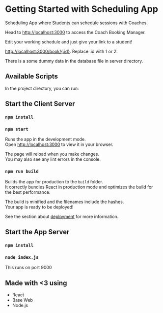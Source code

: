# Getting Started with Scheduling App

Scheduling App where Students can schedule sessions with Coaches.

Head to [http://localhost:3000](http://localhost:3000) to access the Coach Booking Manager.

Edit your working schedule and just give your link to a student!

[http://localhost:3000/book/{:id}](http://localhost:3000/book/{:id}). Replace :id with 1 or 2.

There is a some dummy data in the database file in server directory.

## Available Scripts

In the project directory, you can run:

## Start the Client Server

### `npm install`

### `npm start`

Runs the app in the development mode.\
Open [http://localhost:3000](http://localhost:3000) to view it in your browser.

The page will reload when you make changes.\
You may also see any lint errors in the console.

### `npm run build`

Builds the app for production to the `build` folder.\
It correctly bundles React in production mode and optimizes the build for the best performance.

The build is minified and the filenames include the hashes.\
Your app is ready to be deployed!

See the section about [deployment](https://facebook.github.io/create-react-app/docs/deployment) for more information.

## Start the App Server

### `npm install`

### `node index.js`

This runs on port 9000

## Made with <3 using

- React
- Base Web
- Node.js

